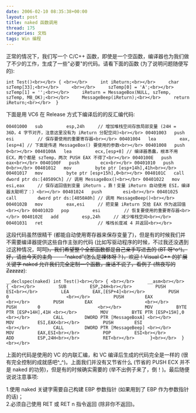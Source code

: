 ```yaml
---
date: 2006-02-10 08:35:38+00:00
layout: post
title: naked 函数调用
thread: 175
categories: 文档
tags: Win 编程
---
```


正常的情况下，我们写一个 C/C++ 函数，即使是一个空函数，编译器也为我们做了不少的工作，生成了一些"必要"的代码。请看下面的函数 (为了说明问题随便写的):   


<!-- more -->  
  

    
    int Test()<br></br> { <br></br>     int iReturn;<br></br>     char szTemp[33];<br></br>     <br></br>     szTemp[0] = 'A';<br></br>     szTemp[1] = '';<br></br>     iReturn = MessageBox(NULL, szTemp, szTemp, MB_OK);<br></br>     MessageBeep(iReturn);<br></br>     return iReturn;<br></br>  }

  


下面是用 VC6 在 Release 方式下编译后的的反汇编代码:

  
  

    
    00401000   sub         esp,24h     // 增加堆栈空间存放局部变量 (24H = 36D，4 字节对齐，注意这里没有为 iReturn 分配空间)<br></br> 00401003   push        esi         // 保存要使用的重要寄存器<br></br> 00401004   lea         eax,[esp+4] // 下面是传递 MessageBox() 要使用的参数<br></br> 00401008   push        0<br></br> 0040100A   lea         ecx,[esp+8] // 编译器愚蠢，根本不用 ECX，两个都是 szTemp，两次 PUSH EAX 不得了<br></br> 0040100E   push        eax<br></br> 0040100F   push        ecx<br></br> 00401010   push        0<br></br> 00401012   mov         byte ptr [esp+14h],41h<br></br> 00401017   mov         byte ptr [esp+15h],0<br></br> 0040101C   call        dword ptr ds:[40509Ch] // 调用 MessageBox()<br></br> 00401022   mov         esi,eax     // 保存返回值到变量 iReturn 。靠！变量 iReturn 自动使用 ESI，编译器太聪明了：）<br></br> 00401024   push        esi<br></br> 00401025   call        dword ptr ds:[4050A0h] // 调用 MessageBeep()<br></br> 0040102B   mov         eax,esi     // 把变量 iReturn 交给 EAX 作为返回值<br></br> 0040102D   pop         esi         // 恢复要使用的重要寄存器<br></br> 0040102E   add         esp,24h     // 减少堆栈空间<br></br> 00401031   ret                     // 堆栈长度减 4 并返回<br></br> 

  


  
这段代码虽然很精干 (都能自动使用寄存器来保存变量了)，但是有的时候我们并不需要编译器提供这些自作主张的代码 (比如写驱动程序的时候，不过我还没遇到过这种情况，呵呵~~)，我们希望整个全部函数都是自己亲手写进去的 (BT 呀^o^)。好，请出今天的主角 ---- "naked"(怎么是裸体呀？)，欢迎！Visual C++ 的扩展关键字 naked 允许我们完全定制一个函数，废话不说了，看例子 (熬夜写的 Zzzzzz~~):

  
  

    
    __declspec(naked) int Test()<br></br> { <br></br>     __asm<br></br>     { <br></br>         SUB         ESP,24H<br></br>         PUSH        ESI<br></br>         LEA         EAX,[ESP+4]<br></br>         PUSH        0                      <br></br>         PUSH        EAX                    <br></br>         PUSH        EAX                    <br></br>         PUSH        0                      <br></br>         MOV         BYTE PTR [ESP+14H],41H <br></br>         MOV         BYTE PTR [ESP+15H],0   <br></br>         CALL        DWORD PTR [MessageBoxA] <br></br>         MOV         ESI,EAX<br></br>         PUSH        ESI                    <br></br>         CALL        DWORD PTR [MessageBeep] <br></br>         MOV         EAX,ESI<br></br>         POP         ESI<br></br>         ADD         ESP,24H<br></br>         RET<br></br>      }<br></br>  }<br></br> 

  


上面的代码是使用的 VC 的内联汇编，和 VC 编译后生成的代码完全是一样的 (很有完全控制的成就感吧^_^)。上面我们并没有又节省什么 (节省的 PUSH ECX 并不是 naked 的功劳)，但是有的时候确实需要的 (举不出例子来了，倒！)。最后随便说说注意事项:   
  
1.使用 naked 关键字需要自己构建 EBP 参数指针 (如果用到了 EBP 作为参数指针的话)；  
2.必须自己使用 RET 或 RET n 指令返回 (除非你不返回)。  


  

